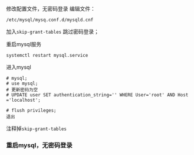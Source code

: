 修改配置文件，无密码登录
编辑文件：
```
/etc/mysql/mysq.conf.d/mysqld.cnf

```
加入`skip-grant-tables`
跳过密码登录；

重启mysql服务
```
systemctl restart mysql.service
```
进入mysql
```
# mysql;
# use mysql;
# 更新密码为空
# UPDATE user SET authentication_string='' WHERE User='root' AND Host ='localhost';

# flush privileges;
退出

```
注释掉`skip-grant-tables`

### 重启mysql，无密码登录
